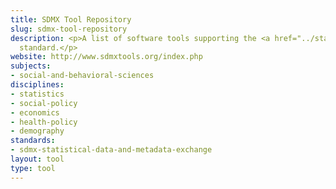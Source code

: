 ```yaml
---
title: SDMX Tool Repository
slug: sdmx-tool-repository
description: <p>A list of software tools supporting the <a href="../standards/sdmx-statistical-data-and-metadata-exchange.html">SDMX</a>
  standard.</p>
website: http://www.sdmxtools.org/index.php
subjects:
- social-and-behavioral-sciences
disciplines:
- statistics
- social-policy
- economics
- health-policy
- demography
standards:
- sdmx-statistical-data-and-metadata-exchange
layout: tool
type: tool
---
```


